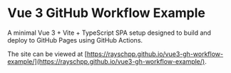 # Vue 3 GitHub Workflow Example

A minimal Vue 3 + Vite + TypeScript SPA setup designed to build and deploy to GitHub Pages using GitHub Actions.

The site can be viewed
at [https://rayschpp.github.io/vue3-gh-workflow-example/](https://rayschpp.github.io/vue3-gh-workflow-example/).

